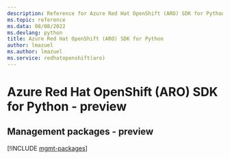 ```yaml
---
description: Reference for Azure Red Hat OpenShift (ARO) SDK for Python
ms.topic: reference
ms.data: 08/08/2022
ms.devlang: python
title: Azure Red Hat OpenShift (ARO) SDK for Python
author: lmazuel
ms.author: lmazuel
ms.service: redhatopenshift(aro)
---
```

# Azure Red Hat OpenShift (ARO) SDK for Python - preview

## Management packages - preview
[!INCLUDE [mgmt-packages](red-hat-openshift-(aro)-mgmt-index.md)]